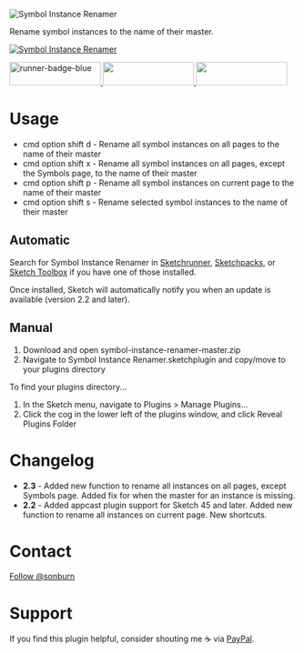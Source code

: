 ![Symbol Instance Renamer](https://raw.githubusercontent.com/sonburn/symbol-instance-renamer/master/logo.png)

Rename symbol instances to the name of their master.

[![Symbol Instance Renamer](https://img.youtube.com/vi/_L7E0B3y9d0/0.jpg)](https://www.youtube.com/watch?v=_L7E0B3y9d0)

<a href="http://bit.ly/SketchRunnerWebsite">
	<img width="160" height="41" src="http://bit.ly/RunnerBadgeBlue" alt="runner-badge-blue">
</a>

<a href="https://sketchpacks.com/sonburn/symbol-instance-renamer/install">
	<img width="160" height="41" src="http://sketchpacks-com.s3.amazonaws.com/assets/badges/sketchpacks-badge-install.png" >
</a>

<a href="https://www.paypal.me/sonburn">
	<img width="160" height="41" src="https://raw.githubusercontent.com/DWilliames/PDF-export-sketch-plugin/master/images/paypal-badge.png">
</a>

# Usage

* cmd option shift d - Rename all symbol instances on all pages to the name of their master
* cmd option shift x - Rename all symbol instances on all pages, except the Symbols page, to the name of their master
* cmd option shift p - Rename all symbol instances on current page to the name of their master
* cmd option shift s - Rename selected symbol instances to the name of their master

## Automatic
Search for Symbol Instance Renamer in [Sketchrunner](http://sketchrunner.com/), [Sketchpacks](https://sketchpacks.com/), or [Sketch Toolbox](http://sketchtoolbox.com/) if you have one of those installed.

Once installed, Sketch will automatically notify you when an update is available (version 2.2 and later).

## Manual

1. Download and open symbol-instance-renamer-master.zip
2. Navigate to Symbol Instance Renamer.sketchplugin and copy/move to your plugins directory

To find your plugins directory...

1. In the Sketch menu, navigate to Plugins > Manage Plugins...
2. Click the cog in the lower left of the plugins window, and click Reveal Plugins Folder

# Changelog

* **2.3** - Added new function to rename all instances on all pages, except Symbols page. Added fix for when the master for an instance is missing.
* **2.2** - Added appcast plugin support for Sketch 45 and later. Added new function to rename all instances on current page. New shortcuts.

# Contact

<a class="twitter-follow-button" href="https://twitter.com/sonburn">Follow @sonburn</a>

# Support

If you find this plugin helpful, consider shouting me ☕️ via <a href="https://www.paypal.me/sonburn">PayPal</a>.
